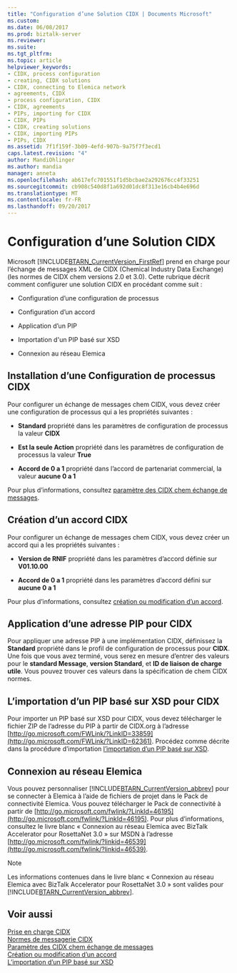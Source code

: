 ```yaml
---
title: "Configuration d’une Solution CIDX | Documents Microsoft"
ms.custom: 
ms.date: 06/08/2017
ms.prod: biztalk-server
ms.reviewer: 
ms.suite: 
ms.tgt_pltfrm: 
ms.topic: article
helpviewer_keywords:
- CIDX, process configuration
- creating, CIDX solutions
- CIDX, connecting to Elemica network
- agreements, CIDX
- process configuration, CIDX
- CIDX, agreements
- PIPs, importing for CIDX
- CIDX, PIPs
- CIDX, creating solutions
- CIDX, importing PIPs
- PIPs, CIDX
ms.assetid: 7f1f159f-3b09-4efd-907b-9a75f7f3ecd1
caps.latest.revision: "4"
author: MandiOhlinger
ms.author: mandia
manager: anneta
ms.openlocfilehash: ab617efc701551f1d5bcbae2a292676cc4f33251
ms.sourcegitcommit: cb908c540d8f1a692d01dc8f313e16cb4b4e696d
ms.translationtype: MT
ms.contentlocale: fr-FR
ms.lasthandoff: 09/20/2017
---
```

# <a name="setting-up-a-cidx-solution"></a>Configuration d’une Solution CIDX
Microsoft [!INCLUDE[BTARN_CurrentVersion_FirstRef](../../includes/btarn-currentversion-firstref-md.md)] prend en charge pour l’échange de messages XML de CIDX (Chemical Industry Data Exchange) (les normes de CIDX chem versions 2.0 et 3.0). Cette rubrique décrit comment configurer une solution CIDX en procédant comme suit :  
  
-   Configuration d’une configuration de processus  
  
-   Configuration d’un accord  
  
-   Application d’un PIP  
  
-   Importation d'un PIP basé sur XSD  
  
-   Connexion au réseau Elemica  
  
## <a name="setting-up-a-cidx-process-configuration"></a>Installation d’une Configuration de processus CIDX  
 Pour configurer un échange de messages chem CIDX, vous devez créer une configuration de processus qui a les propriétés suivantes :  
  
-   **Standard** propriété dans les paramètres de configuration de processus la valeur **CIDX**  
  
-   **Est la seule Action** propriété dans les paramètres de configuration de processus la valeur **True**  
  
-   **Accord de 0 a 1** propriété dans l’accord de partenariat commercial, la valeur **aucune 0 a 1**  
  
 Pour plus d’informations, consultez [paramètre des CIDX chem échange de messages](../../adapters-and-accelerators/accelerator-rosettanet/setting-up-cidx-estandards-message-exchange.md).  
  
## <a name="creating-a-cidx-agreement"></a>Création d’un accord CIDX  
 Pour configurer un échange de messages chem CIDX, vous devez créer un accord qui a les propriétés suivantes :  
  
-   **Version de RNIF** propriété dans les paramètres d’accord définie sur **V01.10.00**  
  
-   **Accord de 0 a 1** propriété dans les paramètres d’accord défini sur **aucune 0 a 1**  
  
 Pour plus d’informations, consultez [création ou modification d’un accord](../../adapters-and-accelerators/accelerator-rosettanet/creating-or-editing-an-agreement.md).  
  
## <a name="applying-a-pip-for-cidx"></a>Application d’une adresse PIP pour CIDX  
 Pour appliquer une adresse PIP à une implémentation CIDX, définissez la **Standard** propriété dans le profil de configuration de processus pour **CIDX**. Une fois que vous avez terminé, vous serez en mesure d’entrer des valeurs pour le **standard Message**, **version Standard**, et **ID de liaison de charge utile**. Vous pouvez trouver ces valeurs dans la spécification de chem CIDX normes.  
  
## <a name="importing-an-xsd-based-pip-for-cidx"></a>L’importation d’un PIP basé sur XSD pour CIDX  
 Pour importer un PIP basé sur XSD pour CIDX, vous devez télécharger le fichier ZIP de l’adresse du PIP à partir de CIDX.org à l’adresse [http://go.microsoft.com/FWLink/?LinkID=33859](http://go.microsoft.com/FWLink/?LinkID=62361). Procédez comme décrite dans la procédure d’importation [l’importation d’un PIP basé sur XSD](../../adapters-and-accelerators/accelerator-rosettanet/importing-an-xsd-based-pip.md).  
  
## <a name="connecting-to-the-elemica-network"></a>Connexion au réseau Elemica  
 Vous pouvez personnaliser [!INCLUDE[BTARN_CurrentVersion_abbrev](../../includes/btarn-currentversion-abbrev-md.md)] pour se connecter à Elemica à l’aide de fichiers de projet dans le Pack de connectivité Elemica. Vous pouvez télécharger le Pack de connectivité à partir de [http://go.microsoft.com/fwlink/?LinkId=46195](http://go.microsoft.com/fwlink/?LinkId=46195). Pour plus d’informations, consultez le livre blanc « Connexion au réseau Elemica avec BizTalk Accelerator pour RosettaNet 3.0 » sur MSDN à l’adresse [http://go.microsoft.com/fwlink/?linkid=46539](http://go.microsoft.com/fwlink/?linkid=46539).  
  
> [!NOTE]
>  Les informations contenues dans le livre blanc « Connexion au réseau Elemica avec BizTalk Accelerator pour RosettaNet 3.0 » sont valides pour [!INCLUDE[BTARN_CurrentVersion_abbrev](../../includes/btarn-currentversion-abbrev-md.md)].  
  
## <a name="see-also"></a>Voir aussi  
 [Prise en charge CIDX](../../adapters-and-accelerators/accelerator-rosettanet/cidx-support.md)   
 [Normes de messagerie CIDX](../../adapters-and-accelerators/accelerator-rosettanet/cidx-messaging-standards.md)   
 [Paramètre des CIDX chem échange de messages](../../adapters-and-accelerators/accelerator-rosettanet/setting-up-cidx-estandards-message-exchange.md)   
 [Création ou modification d’un accord](../../adapters-and-accelerators/accelerator-rosettanet/creating-or-editing-an-agreement.md)   
 [L’importation d’un PIP basé sur XSD](../../adapters-and-accelerators/accelerator-rosettanet/importing-an-xsd-based-pip.md)